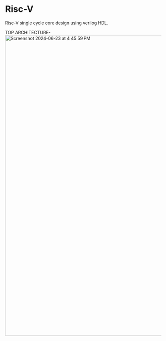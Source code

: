 # Risc-V
Risc-V single cycle core design using verilog HDL.


TOP ARCHITECTURE-
<img width="972" alt="Screenshot 2024-06-23 at 4 45 59 PM" src="https://github.com/Omm355/Risc-V/assets/173472616/3ae4194b-58bb-475e-a443-953c7728031d">




